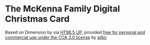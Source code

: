 # The McKenna Family Digital Christmas Card

Based on Dimension by via [HTML5 UP](html5up.net), provided [free for personal and commercial use under the CCA 3.0 license](html5up.net/license) by [ajlkn](https://github.com/ajlkn/)
